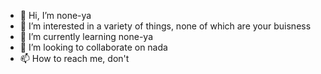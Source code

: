- 👋 Hi, I’m none-ya
- 👀 I’m interested in a variety of things, none of which are your buisness
- 🌱 I’m currently learning none-ya
- 💞️ I’m looking to collaborate on nada
- 📫 How to reach me, don't

<!---
PhantomNight/PhantomNight is a ✨ special ✨ repository because its `README.md` (this file) appears on your GitHub profile.
You can click the Preview link to take a look at your changes.
--->
